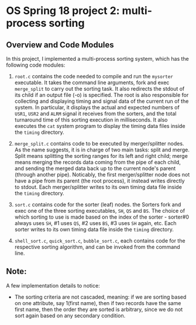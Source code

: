 # OS Spring 18 project 2: multi-process sorting

## Overview and Code Modules
In this project, I implemented a multi-process sorting system, which has the following code modules:

1. `root.c` contains the code needed to compile and run the `mysorter` executable. It takes the command line arguments, fork and exec `merge_split` to carry out the sorting task. It also redirects the stdout of its child if an output file (-o) is specified. The root is also responsible for collecting and displaying timing and signal data of the current run of the system. In particular, it displays the actual and expected numbers of `USR1`, `USR2` and `ALRM` signal it receives from the sorters, and the total turnaround time of this sorting execution in milliseconds. It also executes the `cat` system program to display the timing data files inside the `timing` directory.

2. `merge_split.c` contains code to be executed by merger/splitter nodes. As the name suggests, it is in charge of two main tasks: split and merge. Split means splitting the sorting ranges for its left and right child; merge means merging the records data coming from the pipe of each child, and sending the merged data back up to the current node's parent (through another pipe). Noticably, the first merger/splitter node does not have a pipe from its parent (the root process), it instead writes directly to stdout. Each merger/splitter writes to its own timing data file inside the `timing` directory.

3. `sort.c` contains code for the sorter (leaf) nodes. the Sorters fork and exec one of the three sorting executables, `SH`, `QS` and `BS`. The choice of which sorting to use is made based on the index of the sorter - sorter#0 always uses `SH`, #1 uses `QS`, #2 uses `BS`, #3 uses `SH` again, etc. Each sorter writes to its own timing data file inside the `timing` directory.

4. `shell_sort.c`, `quick_sort.c`, `bubble_sort.c`, each contains code for the respective sorting algorithm, and can be invoked from the command line.


## Note:
A few implementation details to notice:

* The sorting criteria are not cascaded, meaning: if we are sorting based on one attribute, say 1(first name),
then if two records have the same first name, then the order they are sorted is arbitrary, since we do not sort
again based on any secondary condition.
